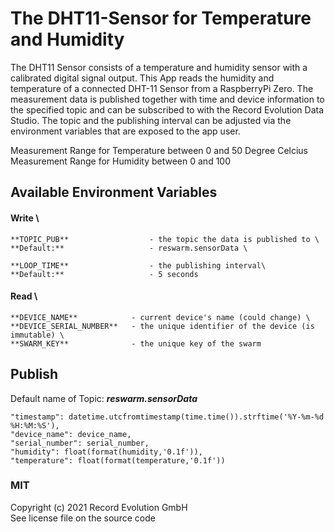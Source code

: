 # The DHT11-Sensor for Temperature and Humidity
The DHT11 Sensor consists of a temperature and humidity sensor with a calibrated digital signal output. This App reads the humidity and temperature of a connected DHT-11 Sensor from a RaspberryPi Zero. The measurement data is published together with time and device information to the specified topic and can be subscribed to with the Record Evolution Data Studio. The topic and the publishing interval can be adjusted via the environment variables that are exposed to the app user.

Measurement Range for Temperature between 0 and 50 Degree Celcius \
Measurement Range for Humidity between 0 and 100


## Available Environment Variables
#### Write \
    **TOPIC_PUB**                  - the topic the data is published to \
    **Default:**                   - reswarm.sensorData \

    **LOOP_TIME**                  - the publishing interval\
    **Default:**                   - 5 seconds

#### Read \
    **DEVICE_NAME**            - current device's name (could change) \
    **DEVICE_SERIAL_NUMBER**   - the unique identifier of the device (is immutable) \
    **SWARM_KEY**              - the unique key of the swarm


## Publish 
Default name of Topic: _**reswarm.sensorData**_

    "timestamp": datetime.utcfromtimestamp(time.time()).strftime('%Y-%m-%d %H:%M:%S'),
    "device_name": device_name,
    "serial_number": serial_number,
    "humidity": float(format(humidity,'0.1f')),
    "temperature": float(format(temperature,'0.1f'))

### MIT
Copyright (c) 2021 Record Evolution GmbH \
See license file on the source code
